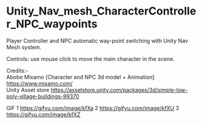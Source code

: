 # Unity_Nav_mesh_CharacterController_NPC_waypoints




Player Controller and NPC  automatic way-point switching  with Unity Nav Mesh system. 

Controls: use mouse click  to move the main character in the scene.  

Credits:-  
Abobe Mixamo [Character and NPC 3d model + Animation] https://www.mixamo.com/  
Unity Asset store https://assetstore.unity.com/packages/3d/simple-low-poly-village-buildings-99370

GIF
1
https://gifyu.com/image/kfXa
2
https://gifyu.com/image/kfXU
3
https://gifyu.com/image/kfXZ
